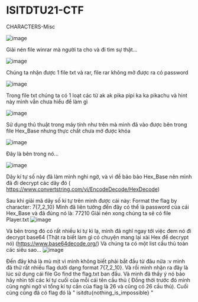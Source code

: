 # ISITDTU21-CTF
CHARACTERS-Misc

![image](https://user-images.githubusercontent.com/93731698/143735366-c6de1cb0-0734-4a7a-b011-91a189cb6687.png)

Giải nén file winrar mà người ta cho và đi tìm sự thật...

![image](https://user-images.githubusercontent.com/93731698/143735383-78a3d29e-bd09-49e5-aab3-5e6bea45e164.png)

Chúng ta nhận được 1 file txt và rar, file rar không mở được ra có password

![image](https://user-images.githubusercontent.com/93731698/143735435-f754d39d-38e0-414d-b10c-1d2a736d2e5d.png)

Trong file txt chúng ta có 1 loạt các từ ak ak pika pipi ka ka pikachu và hint này mình vẫn chưa hiểu để làm gì 

![image](https://user-images.githubusercontent.com/93731698/143735510-01acc780-c6ea-4eb2-9b95-7856f284763f.png)

Sử dụng thủ thuật trong máy tính như trên mà mình đã vào được bên trong file Hex_Base nhưng thực chất chưa mở được khóa

![image](https://user-images.githubusercontent.com/93731698/143735532-88d50dce-a2a0-401f-823b-e27544f8b3dc.png)

Đây là bên trong nó...

![image](https://user-images.githubusercontent.com/93731698/143735546-960a10d6-c572-41df-9c09-bf2893170855.png)

Dãy kí tự số này đã làm mình nghi ngờ, và vì đề bảo bảo Hex_Base nên mình đã đi decrypt các dãy đó ( https://www.convertstring.com/vi/EncodeDecode/HexDecode)

Sau khi giải mã dãy số kí tự trên mình được cái này: Format the flag by character: 7{7_2_10}
Mình đã liên tưởng đến đây có thể là password của cái Hex_Base và đã đúng nó là: 77210
Giải nén xong chúng ta sẽ có file Player.txt 
![image](https://user-images.githubusercontent.com/93731698/143735723-ead1f47e-7799-4f0a-bd91-728b475f5a3a.png)

Và bên trong đó có rất nhiều kí tự kì lạ, mình đã nghĩ ngay tới việc đem nó đi decrypt base64 (Thật ra biết làm gì có chuyện mang lại xài Hex để decrypt nó)
(https://www.base64decode.org/)
Và chúng ta có một list cầu thủ toàn các siêu sao... 
![image](https://user-images.githubusercontent.com/93731698/143735842-cc96fc5d-7b9d-4019-8c32-a353f8b3f2a5.png)

Đến đây khá là mù mịt vì mình không biết phải bắt đầu từ đâu nữa :v mình đã thử rất nhiều flag dưới dạng format 7{7_2_10}. Và rồi mình nhận ra đây là lúc sử dụng cái file Go find the flag.txt ban đầu. Và mình đã thấy ý nó bảo hãy nhìn tới các kí tự cuối của mỗi cái tên cầu thủ ( Đồng thời trước đó mình cũng nghi ngờ vì tổng kí tự cần của flag là 26 và cũng có 26 cầu thủ). Cuối cùng cũng đã có flag đó là " isitdtu{nothing_is_impossible} "
